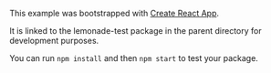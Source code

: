 This example was bootstrapped with [Create React App](https://github.com/facebook/create-react-app).

It is linked to the lemonade-test package in the parent directory for development purposes.

You can run `npm install` and then `npm start` to test your package.
